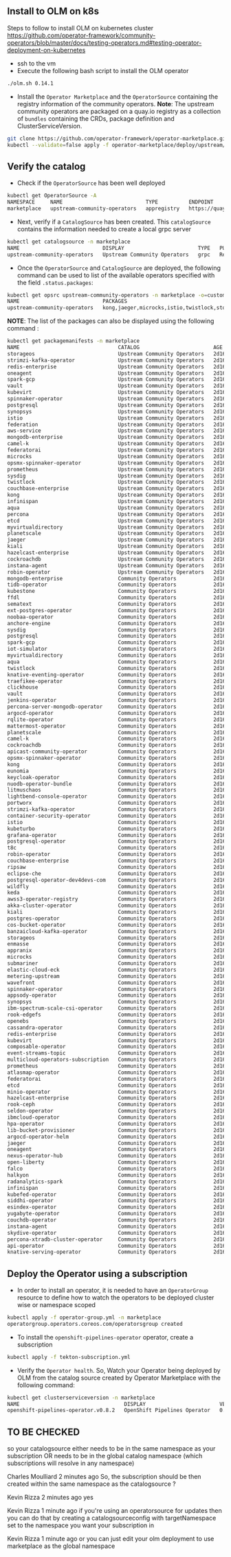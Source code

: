 ## Install to OLM on k8s

Steps to follow to install OLM on kubernetes cluster
https://github.com/operator-framework/community-operators/blob/master/docs/testing-operators.md#testing-operator-deployment-on-kubernetes

- ssh to the vm
- Execute the following bash script to install the OLM operator
```bash
./olm.sh 0.14.1
```

- Install the `Operator Marketplace` and the `OperatorSource` containing the registry information of the community operators.
  **Note**: The upstream community operators are packaged on a quay.io registry as a collection of `bundles` containing the CRDs, package definition and ClusterServiceVersion.
```bash
git clone https://github.com/operator-framework/operator-marketplace.git
kubectl --validate=false apply -f operator-marketplace/deploy/upstream/
```

## Verify the catalog

- Check if the `OperatorSource` has been well deployed
```bash
kubectl get OperatorSource -A
NAMESPACE     NAME                           TYPE          ENDPOINT              REGISTRY                       DISPLAYNAME                    PUBLISHER   STATUS      MESSAGE                                       AGE
marketplace   upstream-community-operators   appregistry   https://quay.io/cnr   upstream-community-operators   Upstream Community Operators   Red Hat     Succeeded   The object has been successfully reconciled   28m
```

- Next, verify if a `CatalogSource` has been created. This `catalogSource` contains the information needed to create a local grpc server 
```bash
kubectl get catalogsource -n marketplace
NAME                           DISPLAY                        TYPE   PUBLISHER   AGE
upstream-community-operators   Upstream Community Operators   grpc   Red Hat     30m
```

- Once the `OperatorSource` and `CatalogSource` are deployed, the following command can be used to list of the available operators specified with the field `.status.packages`:
```bash
kubectl get opsrc upstream-community-operators -n marketplace -o=custom-columns=NAME:.metadata.name,PACKAGES:.status.packages
NAME                           PACKAGES
upstream-community-operators   kong,jaeger,microcks,istio,twistlock,storageos,etcd,prometheus,planetscale,strimzi-kafka-operator,percona,synopsys,sysdig,spinnaker-operator,kubevirt,aws-service,couchbase-enterprise,aqua,federatorai,cockroachdb,instana-agent,camel-k,federation,kiali,hazelcast-enterprise,redis-enterprise,postgresql,oneagent,vault,infinispan,robin-operator,mongodb-enterprise,myvirtualdirectory,opsmx-spinnaker-operator,spark-gcp
```
**NOTE**: The list of the packages can also be displayed using the following command : 
```bash
kubectl get packagemanifests -n marketplace
NAME                                CATALOG                        AGE
storageos                           Upstream Community Operators   2d16h
strimzi-kafka-operator              Upstream Community Operators   2d16h
redis-enterprise                    Upstream Community Operators   2d16h
oneagent                            Upstream Community Operators   2d16h
spark-gcp                           Upstream Community Operators   2d16h
vault                               Upstream Community Operators   2d16h
kubevirt                            Upstream Community Operators   2d16h
spinnaker-operator                  Upstream Community Operators   2d16h
postgresql                          Upstream Community Operators   2d16h
synopsys                            Upstream Community Operators   2d16h
istio                               Upstream Community Operators   2d16h
federation                          Upstream Community Operators   2d16h
aws-service                         Upstream Community Operators   2d16h
mongodb-enterprise                  Upstream Community Operators   2d16h
camel-k                             Upstream Community Operators   2d16h
federatorai                         Upstream Community Operators   2d16h
microcks                            Upstream Community Operators   2d16h
opsmx-spinnaker-operator            Upstream Community Operators   2d16h
prometheus                          Upstream Community Operators   2d16h
sysdig                              Upstream Community Operators   2d16h
twistlock                           Upstream Community Operators   2d16h
couchbase-enterprise                Upstream Community Operators   2d16h
kong                                Upstream Community Operators   2d16h
infinispan                          Upstream Community Operators   2d16h
aqua                                Upstream Community Operators   2d16h
percona                             Upstream Community Operators   2d16h
etcd                                Upstream Community Operators   2d16h
myvirtualdirectory                  Upstream Community Operators   2d16h
planetscale                         Upstream Community Operators   2d16h
jaeger                              Upstream Community Operators   2d16h
kiali                               Upstream Community Operators   2d16h
hazelcast-enterprise                Upstream Community Operators   2d16h
cockroachdb                         Upstream Community Operators   2d16h
instana-agent                       Upstream Community Operators   2d16h
robin-operator                      Upstream Community Operators   2d16h
mongodb-enterprise                  Community Operators            2d16h
tidb-operator                       Community Operators            2d16h
kubestone                           Community Operators            2d16h
ffdl                                Community Operators            2d16h
sematext                            Community Operators            2d16h
ext-postgres-operator               Community Operators            2d16h
noobaa-operator                     Community Operators            2d16h
anchore-engine                      Community Operators            2d16h
sysdig                              Community Operators            2d16h
postgresql                          Community Operators            2d16h
spark-gcp                           Community Operators            2d16h
iot-simulator                       Community Operators            2d16h
myvirtualdirectory                  Community Operators            2d16h
aqua                                Community Operators            2d16h
twistlock                           Community Operators            2d16h
knative-eventing-operator           Community Operators            2d16h
traefikee-operator                  Community Operators            2d16h
clickhouse                          Community Operators            2d16h
vault                               Community Operators            2d16h
jenkins-operator                    Community Operators            2d16h
percona-server-mongodb-operator     Community Operators            2d16h
argocd-operator                     Community Operators            2d16h
rqlite-operator                     Community Operators            2d16h
mattermost-operator                 Community Operators            2d16h
planetscale                         Community Operators            2d16h
camel-k                             Community Operators            2d16h
cockroachdb                         Community Operators            2d16h
apicast-community-operator          Community Operators            2d16h
opsmx-spinnaker-operator            Community Operators            2d16h
kong                                Community Operators            2d16h
eunomia                             Community Operators            2d16h
keycloak-operator                   Community Operators            2d16h
nuodb-operator-bundle               Community Operators            2d16h
litmuschaos                         Community Operators            2d16h
lightbend-console-operator          Community Operators            2d16h
portworx                            Community Operators            2d16h
strimzi-kafka-operator              Community Operators            2d16h
container-security-operator         Community Operators            2d16h
istio                               Community Operators            2d16h
kubeturbo                           Community Operators            2d16h
grafana-operator                    Community Operators            2d16h
postgresql-operator                 Community Operators            2d16h
t8c                                 Community Operators            2d16h
robin-operator                      Community Operators            2d16h
couchbase-enterprise                Community Operators            2d16h
ripsaw                              Community Operators            2d16h
eclipse-che                         Community Operators            2d16h
postgresql-operator-dev4devs-com    Community Operators            2d16h
wildfly                             Community Operators            2d16h
keda                                Community Operators            2d16h
awss3-operator-registry             Community Operators            2d16h
akka-cluster-operator               Community Operators            2d16h
kiali                               Community Operators            2d16h
postgres-operator                   Community Operators            2d16h
cos-bucket-operator                 Community Operators            2d16h
banzaicloud-kafka-operator          Community Operators            2d16h
storageos                           Community Operators            2d16h
enmasse                             Community Operators            2d16h
appranix                            Community Operators            2d16h
microcks                            Community Operators            2d16h
submariner                          Community Operators            2d16h
elastic-cloud-eck                   Community Operators            2d16h
metering-upstream                   Community Operators            2d16h
wavefront                           Community Operators            2d16h
spinnaker-operator                  Community Operators            2d16h
appsody-operator                    Community Operators            2d16h
synopsys                            Community Operators            2d16h
ibm-spectrum-scale-csi-operator     Community Operators            2d16h
rook-edgefs                         Community Operators            2d16h
openebs                             Community Operators            2d16h
cassandra-operator                  Community Operators            2d16h
redis-enterprise                    Community Operators            2d16h
kubevirt                            Community Operators            2d16h
composable-operator                 Community Operators            2d16h
event-streams-topic                 Community Operators            2d16h
multicloud-operators-subscription   Community Operators            2d16h
prometheus                          Community Operators            2d16h
atlasmap-operator                   Community Operators            2d16h
federatorai                         Community Operators            2d16h
etcd                                Community Operators            2d16h
minio-operator                      Community Operators            2d16h
hazelcast-enterprise                Community Operators            2d16h
rook-ceph                           Community Operators            2d16h
seldon-operator                     Community Operators            2d16h
ibmcloud-operator                   Community Operators            2d16h
hpa-operator                        Community Operators            2d16h
lib-bucket-provisioner              Community Operators            2d16h
argocd-operator-helm                Community Operators            2d16h
jaeger                              Community Operators            2d16h
oneagent                            Community Operators            2d16h
nexus-operator-hub                  Community Operators            2d16h
open-liberty                        Community Operators            2d16h
falco                               Community Operators            2d16h
halkyon                             Community Operators            2d16h
radanalytics-spark                  Community Operators            2d16h
infinispan                          Community Operators            2d16h
kubefed-operator                    Community Operators            2d16h
siddhi-operator                     Community Operators            2d16h
esindex-operator                    Community Operators            2d16h
yugabyte-operator                   Community Operators            2d16h
couchdb-operator                    Community Operators            2d16h
instana-agent                       Community Operators            2d16h
skydive-operator                    Community Operators            2d16h
percona-xtradb-cluster-operator     Community Operators            2d16h
api-operator                        Community Operators            2d16h
knative-serving-operator            Community Operators            2d16h
```

## Deploy the Operator using a subscription

- In order to install an operator, it is needed to have an `OperatorGroup` resource to define how to watch the operators to be deployed
  cluster wise or namespace scoped
```bash
kubectl apply -f operator-group.yml -n marketplace
operatorgroup.operators.coreos.com/operatorsgroup created
```

- To install the `openshift-pipelines-operator` operator, create a subscription
```bash
kubectl apply -f tekton-subscription.yml
```

- Verify the `Operator health`. So, Watch your Operator being deployed by OLM from the catalog source created by Operator Marketplace with the following command:
```bash
kubectl get clusterserviceversion -n marketplace
NAME                                  DISPLAY                        VERSION   REPLACES   PHASE
openshift-pipelines-operator.v0.8.2   OpenShift Pipelines Operator   0.8.2                Succeeded
```


## TO BE CHECKED

so your catalogsource either needs to be in the same namespace as your subscription OR needs to be in the global catalog namespace (which subscriptions will resolve in any namespace)

Charles Moulliard  2 minutes ago
So, the subscription should be then created within the same namespace as the catalogsource ?

Kevin Rizza  2 minutes ago
yes

Kevin Rizza  1 minute ago
if you're using an operatorsource for updates then you can do that by creating a catalogsourceconfig with targetNamespace set to the namespace you want your subscription in

Kevin Rizza  1 minute ago
or you can just edit your olm deployment to use marketplace as the global namespace